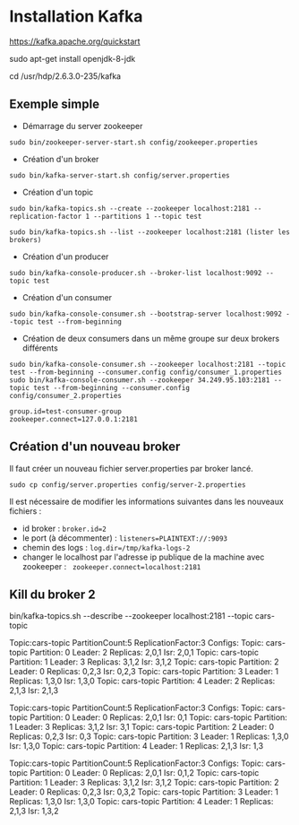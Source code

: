 # Installation Kafka

https://kafka.apache.org/quickstart

sudo apt-get install openjdk-8-jdk

cd /usr/hdp/2.6.3.0-235/kafka

## Exemple simple
* Démarrage du server zookeeper
```
sudo bin/zookeeper-server-start.sh config/zookeeper.properties
```

* Création d'un broker
```
sudo bin/kafka-server-start.sh config/server.properties
```

* Création d'un topic
```
sudo bin/kafka-topics.sh --create --zookeeper localhost:2181 --replication-factor 1 --partitions 1 --topic test

sudo bin/kafka-topics.sh --list --zookeeper localhost:2181 (lister les brokers)
```

* Création d'un producer
```
sudo bin/kafka-console-producer.sh --broker-list localhost:9092 --topic test
```
* Création d'un consumer
```
sudo bin/kafka-console-consumer.sh --bootstrap-server localhost:9092 --topic test --from-beginning
```
* Création de deux consumers dans un même groupe sur deux brokers différents

```
sudo bin/kafka-console-consumer.sh --zookeeper localhost:2181 --topic test --from-beginning --consumer.config config/consumer_1.properties
sudo bin/kafka-console-consumer.sh --zookeeper 34.249.95.103:2181 --topic test --from-beginning --consumer.config config/consumer_2.properties
```

```
group.id=test-consumer-group
zookeeper.connect=127.0.0.1:2181
```

## Création d'un nouveau broker

Il faut créer un nouveau fichier server.properties par broker lancé.
```
sudo cp config/server.properties config/server-2.properties
```

Il est nécessaire de modifier les informations suivantes dans les nouveaux fichiers :
 
* id broker : `broker.id=2`
* le port (à décommenter) : `listeners=PLAINTEXT://:9093` 
* chemin des logs : `log.dir=/tmp/kafka-logs-2`
* changer le localhost par l'adresse ip publique de la machine avec zookeeper : ` zookeeper.connect=localhost:2181`


## Kill du broker 2

bin/kafka-topics.sh --describe --zookeeper localhost:2181 --topic cars-topic

Topic:cars-topic        PartitionCount:5        ReplicationFactor:3     Configs:
Topic: cars-topic       Partition: 0    Leader: 2       Replicas: 2,0,1 Isr: 2,0,1
Topic: cars-topic       Partition: 1    Leader: 3       Replicas: 3,1,2 Isr: 3,1,2
Topic: cars-topic       Partition: 2    Leader: 0       Replicas: 0,2,3 Isr: 0,2,3
Topic: cars-topic       Partition: 3    Leader: 1       Replicas: 1,3,0 Isr: 1,3,0
Topic: cars-topic       Partition: 4    Leader: 2       Replicas: 2,1,3 Isr: 2,1,3

Topic:cars-topic        PartitionCount:5        ReplicationFactor:3     Configs:
Topic: cars-topic       Partition: 0    Leader: 0       Replicas: 2,0,1 Isr: 0,1
Topic: cars-topic       Partition: 1    Leader: 3       Replicas: 3,1,2 Isr: 3,1
Topic: cars-topic       Partition: 2    Leader: 0       Replicas: 0,2,3 Isr: 0,3
Topic: cars-topic       Partition: 3    Leader: 1       Replicas: 1,3,0 Isr: 1,3,0
Topic: cars-topic       Partition: 4    Leader: 1       Replicas: 2,1,3 Isr: 1,3

Topic:cars-topic        PartitionCount:5        ReplicationFactor:3     Configs:
Topic: cars-topic       Partition: 0    Leader: 0       Replicas: 2,0,1 Isr: 0,1,2
Topic: cars-topic       Partition: 1    Leader: 3       Replicas: 3,1,2 Isr: 3,1,2
Topic: cars-topic       Partition: 2    Leader: 0       Replicas: 0,2,3 Isr: 0,3,2
Topic: cars-topic       Partition: 3    Leader: 1       Replicas: 1,3,0 Isr: 1,3,0
Topic: cars-topic       Partition: 4    Leader: 1       Replicas: 2,1,3 Isr: 1,3,2
